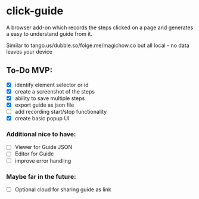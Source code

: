 # click-guide
A browser add-on which records the steps clicked on a page and generates a easy to understand guide from it.

Similar to tango.us/dubble.so/folge.me/magichow.co but all local - no data leaves your device

## To-Do MVP:
- [x] identify element selector or id
- [x] create a screenshot of the steps
- [x] ability to save multiple steps
- [x] export guide as json file
- [ ] add recording start/stop functionality
- [x] create basic popup UI

### Additional nice to have:
- [ ] Viewer for Guide JSON
- [ ] Editor for Guide
- [ ] improve error handling

### Maybe far in the future:
- [ ] Optional cloud for sharing guide as link
